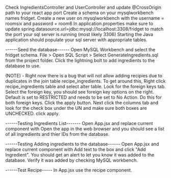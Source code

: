 Check IngredientsController and UserController and update @CrossOrigin path to your react app port
Create a schema on your mysqlworkbench names fridget.
Create a new user on mysqlworkbench with the username = roomsix and password = room6
In application.properties make sure to update spring.datasource.url=jdbc:mysql://localhost:3308/fridget to match the port your sql server is running (most likely 3306)
Starting the Java application should populate your sql server with appropriate tables. 

------Seed the database------
Open MySQL Workbench and select the fridget schema.
File > Open SQL Script > Select GenerateIngredients.sql from the project folder. 
Click the lightning bolt to add ingredients to the database to use. 

(NOTE) - Right now there is a bug that will not allow adding recipies due to duplicates in the join table recipe_ingredients.
To get around this, Right click recipe_ingredients table and select alter table. Look for the foreign keys tab. Select the foreign key, you should see foreign key options on the right. Default is set to RESTRICTED and needs to be set to No Action. Do this for both foreign keys. Click the apply button. Next click the columns tab and look for the check box under the UN and make sure both boxes are UNCHECKED. click apply. 


------Testing Ingredients List-------
Open App.jsx and replace current component with <IngredientsList /> 
Open the app in the web browser and you should see a list of all ingredients  and thier IDs from the database.


------Testing Adding ingredients to the database------
Open App.jsx and replace current component with <AddIngredients />
Add text to the box and click "Add Ingredient". You should get an alert to let you know it was added to the database.
Verify it was added by checking MySQL workbench.


------Test Recipe-----
In App.jsx use the <AddRecipe /> recipe component.


